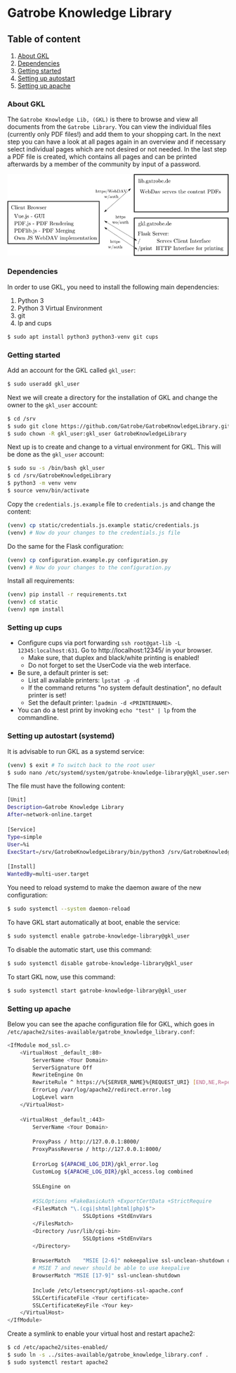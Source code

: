 # Gatrobe Knowledge Library

## Table of content

1.  [About GKL](#about-gkl)
2.  [Dependencies](#dependencies)
3.  [Getting started](#getting-started)
4.  [Setting up autostart](#setting-up-autostart-systemd)
5.  [Setting up apache](#setting-up-apache)

### About GKL

The `Gatrobe Knowledge Lib, (GKL)` is there to browse and view all documents from the `Gatrobe Library`.
You can view the individual files (currently only PDF files!) and add them to your shopping cart.
In the next step you can have a look at all pages again in an overview and if necessary select individual
pages which are not desired or not needed.
In the last step a PDF file is created, which contains all pages and can be printed afterwards by a
member of the community by input of a password.

![Application Schema](docs/schema.png)

### Dependencies

In order to use GKL, you need to install the following main dependencies:
  1. Python 3
  2. Python 3 Virtual Environment
  3. git
  4. lp and cups

```bash
$ sudo apt install python3 python3-venv git cups
```

### Getting started

Add an account for the GKL called `gkl_user`:

```bash
$ sudo useradd gkl_user
```

Next we will create a directory for the installation of GKL and change the owner to the `gkl_user` account:

```bash
$ cd /srv
$ sudo git clone https://github.com/Gatrobe/GatrobeKnowledgeLibrary.git
$ sudo chown -R gkl_user:gkl_user GatrobeKnowledgeLibrary
```

Next up is to create and change to a virtual environment for GKL. This will be done as the `gkl_user` account:

```bash
$ sudo su -s /bin/bash gkl_user
$ cd /srv/GatrobeKnowledgeLibrary
$ python3 -m venv venv
$ source venv/bin/activate
```

Copy the `credentials.js.example` file to `credentials.js` and change the content:

```bash
(venv) cp static/credentials.js.example static/credentials.js
(venv) # Now do your changes to the credentials.js file
```

Do the same for the Flask configuration:

```bash
(venv) cp configuration.example.py configuration.py
(venv) # Now do your changes to the configuration.py
```

Install all requirements:

```bash
(venv) pip install -r requirements.txt
(venv) cd static
(venv) npm install
```

### Setting up cups

- Configure cups via port forwarding ```ssh root@gat-lib -L 12345:localhost:631```. Go to http://localhost:12345/ in your browser.
    - Make sure, that duplex and black/white printing is enabled!
    - Do not forget to set the UserCode via the web interface.
- Be sure, a default printer is set:
    - List all available printers: ```lpstat -p -d```
    - If the command returns "no system default destination", no default printer is set!
    - Set the default printer: ```lpadmin -d <PRINTERNAME>```.
- You can do a test print by invoking ```echo "test" | lp``` from the commandline.

### Setting up autostart (systemd)

It is advisable to run GKL as a systemd service:

```bash
(venv) $ exit # To switch back to the root user
$ sudo nano /etc/systemd/system/gatrobe-knowledge-library@gkl_user.service
```

The file must have the following content:

```bash
[Unit]
Description=Gatrobe Knowledge Library
After=network-online.target

[Service]
Type=simple
User=%i
ExecStart=/srv/GatrobeKnowledgeLibrary/bin/python3 /srv/GatrobeKnowledgeLibrary/wsgi.py

[Install]
WantedBy=multi-user.target
```

You need to reload systemd to make the daemon aware of the new configuration:
```bash
$ sudo systemctl --system daemon-reload
```

To have GKL start automatically at boot, enable the service:
```bash
$ sudo systemctl enable gatrobe-knowledge-library@gkl_user
```

To disable the automatic start, use this command:
```bash
$ sudo systemctl disable gatrobe-knowledge-library@gkl_user
```

To start GKL now, use this command:
```bash
$ sudo systemctl start gatrobe-knowledge-library@gkl_user
```

### Setting up apache


Below you can see the apache configuration file for GKL, which goes in
`/etc/apache2/sites-available/gatrobe_knowledge_library.conf`:

```bash
<IfModule mod_ssl.c>
    <VirtualHost _default_:80>
        ServerName <Your Domain>
        ServerSignature Off
        RewriteEngine On
        RewriteRule ^ https://%{SERVER_NAME}%{REQUEST_URI} [END,NE,R=permanent]
        ErrorLog /var/log/apache2/redirect.error.log
        LogLevel warn
    </VirtualHost>
    
    <VirtualHost _default_:443>
        ServerName <Your Domain>
    
        ProxyPass / http://127.0.0.1:8000/
        ProxyPassReverse / http://127.0.0.1:8000/
    
        ErrorLog ${APACHE_LOG_DIR}/gkl_error.log
        CustomLog ${APACHE_LOG_DIR}/gkl_access.log combined
    
        SSLEngine on
    
        #SSLOptions +FakeBasicAuth +ExportCertData +StrictRequire
        <FilesMatch "\.(cgi|shtml|phtml|php)$">
                        SSLOptions +StdEnvVars
        </FilesMatch>
        <Directory /usr/lib/cgi-bin>
                        SSLOptions +StdEnvVars
        </Directory>
    
        BrowserMatch    "MSIE [2-6]" nokeepalive ssl-unclean-shutdown downgrade-1.0 force-response-1.0
        # MSIE 7 and newer should be able to use keepalive
        BrowserMatch "MSIE [17-9]" ssl-unclean-shutdown
    
        Include /etc/letsencrypt/options-ssl-apache.conf
        SSLCertificateFile <Your certificate>
        SSLCertificateKeyFile <Your key>
    </VirtualHost>
</IfModule>
```

Create a symlink to enable your virtual host and restart apache2:

```bash
$ cd /etc/apache2/sites-enabled/
$ sudo ln -s ../sites-available/gatrobe_knowledge_library.conf .
$ sudo systemctl restart apache2
```


